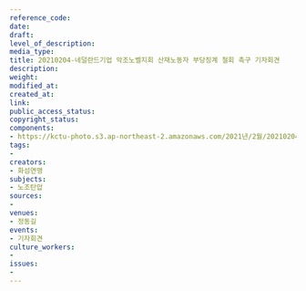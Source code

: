 ```yaml
---
reference_code: 
date: 
draft: 
level_of_description: 
media_type: 
title: 20210204-네덜란드기업 악조노벨지회 산재노동자 부당징계 철회 촉구 기자회견
description: 
weight: 
modified_at: 
created_at: 
link: 
public_access_status: 
copyright_status: 
components:
- https://kctu-photo.s3.ap-northeast-2.amazonaws.com/2021년/2월/20210204-네덜란드기업+악조노벨지회+산재노동자+부당징계+철회+촉구+기자회견/_1DX8846.jpg
tags:
- 
creators:
- 화섬연맹
subjects:
- 노조탄압
sources:
- 
venues:
- 정동길
events:
- 기자회견
culture_workers:
- 
issues:
- 
---
```

